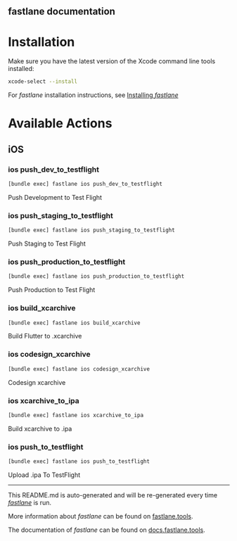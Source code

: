 fastlane documentation
----

# Installation

Make sure you have the latest version of the Xcode command line tools installed:

```sh
xcode-select --install
```

For _fastlane_ installation instructions, see [Installing _fastlane_](https://docs.fastlane.tools/#installing-fastlane)

# Available Actions

## iOS

### ios push_dev_to_testflight

```sh
[bundle exec] fastlane ios push_dev_to_testflight
```

Push Development to Test Flight

### ios push_staging_to_testflight

```sh
[bundle exec] fastlane ios push_staging_to_testflight
```

Push Staging to Test Flight

### ios push_production_to_testflight

```sh
[bundle exec] fastlane ios push_production_to_testflight
```

Push Production to Test Flight

### ios build_xcarchive

```sh
[bundle exec] fastlane ios build_xcarchive
```

Build Flutter to .xcarchive

### ios codesign_xcarchive

```sh
[bundle exec] fastlane ios codesign_xcarchive
```

Codesign xcarchive

### ios xcarchive_to_ipa

```sh
[bundle exec] fastlane ios xcarchive_to_ipa
```

Build xcarchive to .ipa

### ios push_to_testflight

```sh
[bundle exec] fastlane ios push_to_testflight
```

Upload .ipa To TestFlight

----

This README.md is auto-generated and will be re-generated every time [_fastlane_](https://fastlane.tools) is run.

More information about _fastlane_ can be found on [fastlane.tools](https://fastlane.tools).

The documentation of _fastlane_ can be found on [docs.fastlane.tools](https://docs.fastlane.tools).
